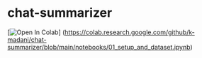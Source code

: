 # chat-summarizer
[![Open In Colab](https://colab.research.google.com/assets/colab-badge.svg)]
(https://colab.research.google.com/github/k-madani/chat-summarizer/blob/main/notebooks/01_setup_and_dataset.ipynb)
